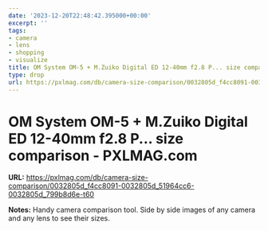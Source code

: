 ```yaml
---
date: '2023-12-20T22:48:42.395000+00:00'
excerpt: ''
tags:
- camera
- lens
- shopping
- visualize
title: OM System OM-5 + M.Zuiko Digital ED 12-40mm f2.8 P... size comparison - PXLMAG.com
type: drop
url: https://pxlmag.com/db/camera-size-comparison/0032805d_f4cc8091-0032805d_51964cc6-0032805d_799b8d6e-t60
---
```


# OM System OM-5 + M.Zuiko Digital ED 12-40mm f2.8 P... size comparison - PXLMAG.com

**URL:** https://pxlmag.com/db/camera-size-comparison/0032805d_f4cc8091-0032805d_51964cc6-0032805d_799b8d6e-t60

**Notes:**
Handy camera comparison tool. Side by side images of any camera and any lens to see their sizes.
